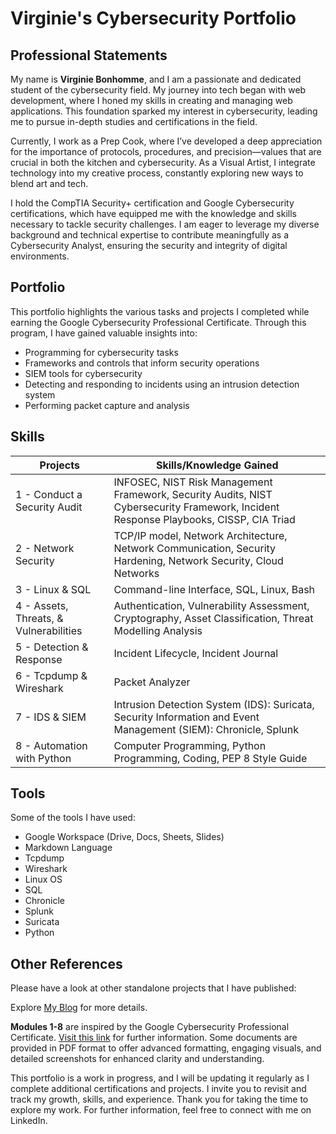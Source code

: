 # Virginie's Cybersecurity Portfolio

## Professional Statements

My name is **Virginie Bonhomme**, and I am a passionate and dedicated student of the cybersecurity field. My journey into tech began with web development, where I honed my skills in creating and managing web applications. This foundation sparked my interest in cybersecurity, leading me to pursue in-depth studies and certifications in the field.

Currently, I work as a Prep Cook, where I’ve developed a deep appreciation for the importance of protocols, procedures, and precision—values that are crucial in both the kitchen and cybersecurity. As a Visual Artist, I integrate technology into my creative process, constantly exploring new ways to blend art and tech.

I hold the CompTIA Security+ certification and Google Cybersecurity certifications, which have equipped me with the knowledge and skills necessary to tackle security challenges. I am eager to leverage my diverse background and technical expertise to contribute meaningfully as a Cybersecurity Analyst, ensuring the security and integrity of digital environments.


## Portfolio

This portfolio highlights the various tasks and projects I completed while earning the Google Cybersecurity Professional Certificate. Through this program, I have gained valuable insights into:

- Programming for cybersecurity tasks
- Frameworks and controls that inform security operations
- SIEM tools for cybersecurity
- Detecting and responding to incidents using an intrusion detection system
- Performing packet capture and analysis

## Skills

| **Projects** | **Skills/Knowledge Gained** |
|--------------|-----------------------------|
| 1 - Conduct a Security Audit | INFOSEC, NIST Risk Management Framework, Security Audits, NIST Cybersecurity Framework, Incident Response Playbooks, CISSP, CIA Triad |
| 2 - Network Security | TCP/IP model, Network Architecture, Network Communication, Security Hardening, Network Security, Cloud Networks |
| 3 - Linux & SQL | Command-line Interface, SQL, Linux, Bash |
| 4 - Assets, Threats, & Vulnerabilities | Authentication, Vulnerability Assessment, Cryptography, Asset Classification, Threat Modelling Analysis |
| 5 - Detection & Response | Incident Lifecycle, Incident Journal |
| 6 - Tcpdump & Wireshark | Packet Analyzer |
| 7 - IDS & SIEM | Intrusion Detection System (IDS): Suricata, Security Information and Event Management (SIEM): Chronicle, Splunk |
| 8 - Automation with Python | Computer Programming, Python Programming, Coding, PEP 8 Style Guide |

## Tools

Some of the tools I have used:

- Google Workspace (Drive, Docs, Sheets, Slides)
- Markdown Language
- Tcpdump
- Wireshark
- Linux OS
- SQL
- Chronicle
- Splunk
- Suricata
- Python

## Other References

Please have a look at other standalone projects that I have published:


Explore [My Blog](#) for more details. 

**Modules 1-8** are inspired by the Google Cybersecurity Professional Certificate. [Visit this link](#) for further information. 
Some documents are provided in PDF format to offer advanced formatting, engaging visuals, and detailed screenshots for enhanced clarity and understanding.

This portfolio is a work in progress, and I will be updating it regularly as I complete additional certifications and projects. I invite you to revisit and track my growth, skills, and experience. Thank you for taking the time to explore my work. For further information, feel free to connect with me on LinkedIn.
